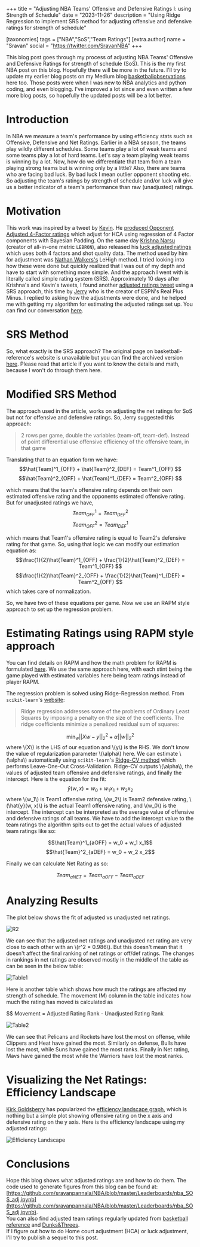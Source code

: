 +++
title = "Adjusting NBA Teams' Offensive and Defensive Ratings I: using Strength of Schedule"
date = "2023-11-26"
description = "Using Ridge Regression to implement SRS method for adjusting offensive and defensive ratings for strength of schedule"

[taxonomies]
tags = ["NBA","SoS","Team Ratings"]
[extra.author]
name = "Sravan"
social = "https://twitter.com/SravanNBA"
+++

This blog post goes through my process of adjusting NBA Teams' Offensive and Defensive Ratings for strength of schedule (SoS). This is the my first NBA post on this blog. Hopefully there will be more in the future. I'll try to update my earlier blog posts on my Medium blog [basketballobservations](https://medium.com/basketballobservations) here too. Those posts were when I was new to NBA analytics and python coding, and even blogging. I've improved a lot since and even written a few more blog posts, so hopefully the updated posts will be a lot better.

# Introduction

In NBA we measure a team's performance by using efficiency stats such as Offensive, Defensive and Net Ratings. Earlier in a NBA season, the teams play wildly different schedules. Some teams play a lot of weak teams and some teams play a lot of hard teams. Let's say a team playing weak teams is winning by a lot. Now, how do we differentiate that team from a team playing strong teams but is winning only by a little? Also, there are teams who are facing bad luck. By bad luck I mean outlier opponent shooting etc. So adjusting the team's ratings by strength of schedule and/or luck will give us a better indicator of a team's performance than raw (unadjusted) ratings.

# Motivation
This work was inspired by a tweet by [Kevin](https://twitter.com/NBACouchside). He [produced Opponent Adjusted 4-Factor ratings](https://twitter.com/NBACouchside/status/1720610641281429771) which adjust for HCA using regression of 4 Factor components with Bayesian Padding. On the same day [Krishna Narsu](https://twitter.com/knarsu3) (creator of all-in-one metric `LEBRON`), also released his [luck adjusted ratings](https://twitter.com/knarsu3/status/1611511553588600832) which uses both 4 factors and shot quality data. The method used by him for adjustment was [Nathan Walkers's](https://twitter.com/bbstats) LeHigh method. I tried looking into how these were done but quickly realized that I was out of my depth and have to start with something more simple. And the approach I went with is literally called simple rating system (SRS). Approximately 10 days after Krishna's and Kevin's tweets, I found another [adjusted ratings tweet](https://twitter.com/JerryEngelmann/status/1723566732038799456) using a SRS approach, this time by [Jerry](https://twitter.com/JerryEngelmann) who is the creator of ESPN's Real Plus Minus. I replied to asking how the adjustments were done, and he helped me with getting my algorithm for estimating the adjusted ratings set up.  You can find our conversation [here](https://x.com/SravanNBA/status/1724250684181348458?s=20).

# SRS Method
So, what exactly is the SRS approach? The original page on basketball-reference's website is unavailable but you can find the archived version [here](https://web.archive.org/web/20161031224357/http://www.pro-football-reference.com/blog/index4837.html). Please read that article if you want to know the details and math, because I won't do through them here. 

# Modified SRS Method
The approach used in the article, works on adjusting the net ratings for SoS but not for offensive and defensive ratings. So, Jerry suggested this approach:
> 2 rows per game, double the variables (team-off, team-def). Instead of point differential use offensive efficiency of the offensive team, in that game

Translating that to an equation form we have:
$$\hat{Team}^1_{OFF} + \hat{Team}^2_{DEF} = Team^1_{OFF} $$
$$\hat{Team}^2_{OFF} + \hat{Team}^1_{DEF} = Team^2_{OFF} $$

which means that the team's offensive rating depends on their own estimated offensive rating and the opponents estimated offensive rating. 
But for unadjusted ratings we have, 
$$Team^1_{OFF} = Team^2_{DEF} $$
$$Team^2_{OFF} = Team^1_{DEF} $$

which means that Team1's offensive rating is equal to Team2's defensive rating for that game. So, using that logic we can modify our estimation equation as:
$$\frac{1}{2}\hat{Team}^1_{OFF} + \frac{1}{2}\hat{Team}^2_{DEF} = Team^1_{OFF} $$
$$\frac{1}{2}\hat{Team}^2_{OFF} + \frac{1}{2}\hat{Team}^1_{DEF} = Team^2_{OFF} $$
which takes care of normalization.

So, we have two of these equations per game. Now we use an RAPM style approach to set up the regression problem. 

# Estimating Ratings using RAPM style approach
You can find details on RAPM and how the math problem for RAPM is formulated [here](https://squared2020.com/2017/09/18/deep-dive-on-regularized-adjusted-plus-minus-i-introductory-example/). We use the same approach here, with each stint being the game played with estimated variables here being team ratings instead of player RAPM.

The regression problem is solved using Ridge-Regression method. From `scikit-learn`'s [website](https://scikit-learn.org/stable/modules/linear_model.html#ridge-regression-and-classification):
> Ridge regression addresses some of the problems of Ordinary Least Squares by imposing a penalty on the size of the coefficients. The ridge coefficients minimize a penalized residual sum of squares:

$$\min_{w} || X w - y||_2^2 + \alpha ||w||_2^2$$
where \\(X\\) is the LHS of our equation and \\(y\\) is the RHS.
We don't know the value of regularization parameter \\(\alpha\\) here. We can estimate \\(\alpha\\) automatically using `scikit-learn`'s [Ridge-CV method](https://scikit-learn.org/stable/modules/generated/sklearn.linear_model.RidgeCV.html#sklearn.linear_model.RidgeCV) which performs Leave-One-Out Cross-Validation. Ridge-CV outputs \\(\alpha\\), the values of adjusted team offensive and defensive ratings, and finally the intercept.
Here is the equation for the fit:
$$\hat{y}(w, x) = w_0 + w_1 x_1 +  w_2 x_2$$
where \\(w_1\\) is Team1 offensive rating, \\(w_2\\) is Team2 defensive rating, \\(\hat{y}(w, x)\\) is the actual Team1 offensive rating, and \\(w_0\\) is the intercept.  The intercept can be interpreted as the average value of offensive and defensive ratings of all teams. 
We have to add the intercept value to the team ratings the algorithm spits out to get the actual values of adjusted team ratings like so:

$$\hat{Team}^1_{aOFF} = w_0 + w_1 x_1$$
$$\hat{Team}^2_{aDEF} = w_0 + w_2 x_2$$

Finally we can calculate Net Rating as so:

$$ Team_{aNET} = Team_{aOFF} - Team_{aDEF}$$

# Analyzing Results
The plot below shows the fit of adjusted vs unadjusted net ratings.

![R2](./nba_sosadj_1.png)

We can see that the adjusted net ratings and unadjusted net rating are very close to each other with an \\(r^2 = 0.986\\). But this doesn't mean that it doesn't affect the final ranking of net ratings or off/def ratings. The changes in rankings in net ratings are observed mostly in the middle of the table as can be seen in the below table:

![Table1](./nba_sosadj_2.png)

Here is another table which shows how much the ratings are affected my strength of schedule. The movement (M) column in the table indicates how much the rating has moved is calculated as 

$$ Movement = Adjusted Rating Rank - Unadjusted Rating Rank

![Table2](./nba_sosadj_3.png)

We can see that Pelicans and Rockets have lost the most on offense, while Clippers and Heat have gained the most. Similarly on defense, Bulls have lost the most, while Suns have gained the most ranks. Finally in Net rating, Mavs have gained the most while the Warriors have lost the most ranks.

# Visualizing the Net Ratings: Efficiency Landscape

[Kirk Goldsberry](https://twitter.com/kirkgoldsberry) has popularized the [efficiency landscape graph](https://x.com/kirkgoldsberry/status/1728091510086742216?s=20), which is nothing but a simple plot showing offensive rating on the x axis and defensive rating on the y axis. Here is the efficiency landscape using my adjusted ratings:

![Efficiency Landscape](./nba_sosadj_4.png)

# Conclusions
Hope this blog shows what adjusted ratings are and how to do them. The code used to generate figures from this blog can be found at:
[https://github.com/sravanpannala/NBA/blob/master/Leaderboards/nba_SOS_adj.ipynb](https://github.com/sravanpannala/NBA/blob/master/Leaderboards/nba_SOS_adj.ipynb).  
You can also find adjusted team ratings regularly updated from [basketball reference](https://www.basketball-reference.com/leagues/NBA_2024_ratings.html#ratings) and [Dunks&Threes](https://dunksandthrees.com/).  
If I figure out how to do Home court adjustment (HCA) or luck adjustment, I'll try to publish a sequel to this post.